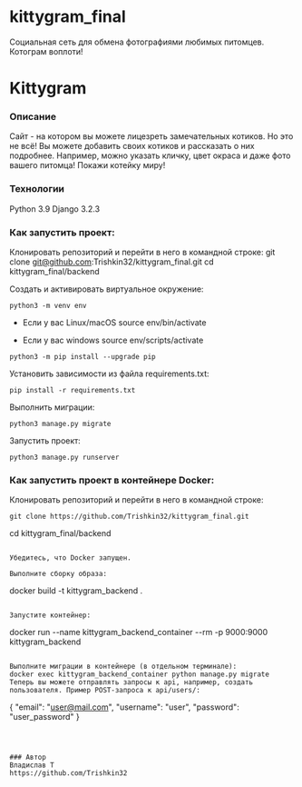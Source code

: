 # kittygram_final
Социальная сеть для обмена фотографиями любимых питомцев. Котограм воплоти!

# Kittygram
### Описание
Сайт - на котором вы можете лицезреть замечательных котиков. Но это не всё! Вы можете добавить своих котиков и рассказать о них подробнее. Например, можно указать кличку, цвет окраса и даже фото вашего питомца! Покажи котейку миру!

### Технологии
Python 3.9 
Django 3.2.3


### Как запустить проект:

Клонировать репозиторий и перейти в него в командной строке:
git clone git@github.com:Trishkin32/kittygram_final.git
cd kittygram_final/backend

Cоздать и активировать виртуальное окружение:
```
python3 -m venv env
```

* Если у вас Linux/macOS
    source env/bin/activate
    

* Если у вас windows
    source env/scripts/activate
```    
python3 -m pip install --upgrade pip
```

Установить зависимости из файла requirements.txt:
```
pip install -r requirements.txt
```

Выполнить миграции:
```
python3 manage.py migrate
```

Запустить проект:
```
python3 manage.py runserver
```

### Как запустить проект в контейнере Docker:


Клонировать репозиторий и перейти в него в командной строке:
```
git clone https://github.com/Trishkin32/kittygram_final.git
```
cd kittygram_final/backend
```

Убедитесь, что Docker запущен.

Выполните сборку образа:
```
docker build -t kittygram_backend .
```

Запустите контейнер:
```
docker run --name kittygram_backend_container --rm -p 9000:9000 kittygram_backend
```

Выполните миграции в контейнере (в отдельном терминале):
docker exec kittygram_backend_container python manage.py migrate
Теперь вы можете отправлять запросы к api, например, создать пользователя. Пример POST-запроса к api/users/:

```
{
    "email": "user@mail.com",
    "username": "user",
    "password": "user_password"
}
```



### Автор
Владислав Т
https://github.com/Trishkin32
